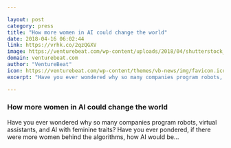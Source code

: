```yaml
---

layout: post
category: press
title: "How more women in AI could change the world"
date: 2018-04-16 06:02:44
link: https://vrhk.co/2qzQGXV
image: https://venturebeat.com/wp-content/uploads/2018/04/shutterstock_376879774-e1523821982481.jpg?fit=1200%2C800&strip=all
domain: venturebeat.com
author: "VentureBeat"
icon: https://venturebeat.com/wp-content/themes/vb-news/img/favicon.ico
excerpt: "Have you ever wondered why so many companies program robots, virtual assistants, and AI with feminine traits? Have you ever pondered, if there were more women behind the algorithms, how AI would be…"

---
```


### How more women in AI could change the world

Have you ever wondered why so many companies program robots, virtual assistants, and AI with feminine traits? Have you ever pondered, if there were more women behind the algorithms, how AI would be…